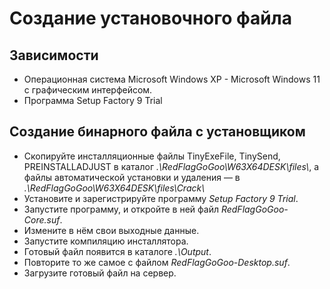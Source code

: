 # Создание установочного файла

## Зависимости

- Операционная система Microsoft Windows XP - Microsoft Windows 11 с графическим интерфейсом. 
- Программа Setup Factory 9 Trial

## Создание бинарного файла с установщиком

- Скопируйте инсталляционные файлы TinyExeFile, TinySend, PREINSTALLADJUST в каталог *.\\RedFlagGoGoo\\W63X64DESK\\files\\*, а файлы автоматической установки и удаления — в *.\\RedFlagGoGoo\\W63X64DESK\\files\\Crack\\*
- Установите и зарегистрируйте программу *Setup Factory 9 Trial*.
- Запустите программу, и откройте в ней файл *RedFlagGoGoo-Core.suf*.
- Измените в нём свои выходные данные.
- Запустите компиляцию инсталлятора.
- Готовый файл появится в каталоге *.\\Output*.
- Повторите то же самое с файлом *RedFlagGoGoo-Desktop.suf*.
- Загрузите готовый файл на сервер.

